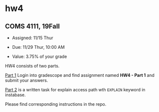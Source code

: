 # hw4
## COMS 4111, 19Fall

* Assigned: 11/15 Thur

* Due: 11/29 Thur, 10:00 AM

* Value: 3.75% of your grade

HW4 consists of two parts. 

[Part 1](https://www.gradescope.com) Login into gradescope and find assignment named **HW4 - Part 1** and submit your answers.

[Part 2](./part_2.md) is a written task for explain access path wth `EXPLAIN` keyword in instabase.

Please find corresponding instructions in the repo.
